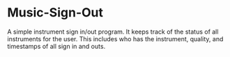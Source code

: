 # Music-Sign-Out
A simple instrument sign in/out program. It keeps track of the status of all instruments for the user. This includes who has the instrument,
quality, and timestamps of all sign in and outs.
